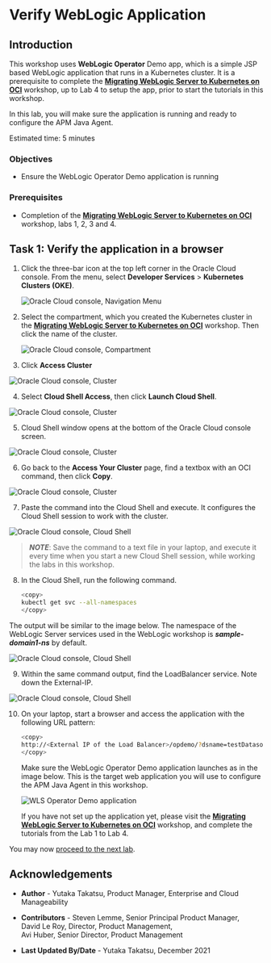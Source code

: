 # Verify WebLogic Application

## Introduction

This workshop uses **WebLogic Operator** Demo app, which is a simple JSP based WebLogic application that runs in a Kubernetes cluster. It is a prerequisite to complete the **[Migrating WebLogic Server to Kubernetes on OCI](https://apexapps.oracle.com/pls/apex/dbpm/r/livelabs/workshop-attendee-2?p210_workshop_id=567&p210_type=2&session=102696148940850)** workshop, up to Lab 4 to setup the app, prior to start the tutorials in this workshop.

In this lab, you will make sure the application is running and ready to configure the APM Java Agent.


Estimated time: 5 minutes

### Objectives
* Ensure the WebLogic Operator Demo application is running  

### Prerequisites

* Completion of the **[Migrating WebLogic Server to Kubernetes on OCI](https://apexapps.oracle.com/pls/apex/dbpm/r/livelabs/workshop-attendee-2?p210_workshop_id=567&p210_type=2&session=102696148940850)** workshop, labs 1, 2, 3 and 4.



## Task 1: Verify the application in a browser

1. Click the three-bar icon at the top left corner in the Oracle Cloud console. From the menu, select **Developer Services** > **Kubernetes Clusters (OKE)**.

   ![Oracle Cloud console, Navigation Menu](images/1-1-menu.png " ")

2. Select the compartment, which you created the Kubernetes cluster in the **[Migrating WebLogic Server to Kubernetes on OCI](https://apexapps.oracle.com/pls/apex/dbpm/r/livelabs/workshop-attendee-2?p210_workshop_id=567&p210_type=2&session=102696148940850)** workshop. Then click the name of the cluster.

   ![Oracle Cloud console, Compartment](images/1-2-compartment.png " ")

3.	Click **Access Cluster**

   ![Oracle Cloud console, Cluster](images/1-3-cluster.png " ")

4.	Select **Cloud Shell Access**, then click **Launch Cloud Shell**.

   ![Oracle Cloud console, Cluster](images/1-4-cluster.png " ")

5.	Cloud Shell window opens at the bottom of the Oracle Cloud console screen.

   ![Oracle Cloud console, Cluster](images/1-5-cluster.png " ")

6.	Go back to the **Access Your Cluster** page, find a textbox with an OCI command, then click **Copy**.

   ![Oracle Cloud console, Cluster](images/1-6-cluster.png " ")

7.	Paste the command into the Cloud Shell and execute. It configures the Cloud Shell session to work with the cluster.

   ![Oracle Cloud console, Cloud Shell](images/1-7-cloudshell.png " ")


   > ***NOTE***:  Save the command to a text file in your laptop, and execute it every time when you start a new Cloud Shell session, while working the labs in this workshop.


8.	In the Cloud Shell, run the following command.

    ``` bash
    <copy>
    kubectl get svc --all-namespaces
    </copy>
    ```

   The output will be similar to the image below. The namespace of the WebLogic Server services used in the WebLogic workshop is ***sample-domain1-ns*** by default.

   ![Oracle Cloud console, Cloud Shell](images/1-8-cloudshell.png " ")


9.	Within the same command output, find the LoadBalancer service. Note down the External-IP.

   ![Oracle Cloud console, Cloud Shell](images/1-9-cloudshell.png " ")


10.	On your laptop, start a browser and access the application with the following URL pattern:

     ``` bash
     <copy>
     http://<External IP of the Load Balancer>/opdemo/?dsname=testDatasource
     </copy>
     ```
     Make sure the WebLogic Operator Demo application launches as in the image below. This is the target web application you will use to configure the APM Java Agent in this workshop.


     ![WLS Operator Demo application](images/1-10-demoapp.png " ")


     If you have not set up the application yet, please visit the **[Migrating WebLogic Server to Kubernetes on OCI](https://apexapps.oracle.com/pls/apex/dbpm/r/livelabs/workshop-attendee-2?p210_workshop_id=567&p210_type=2&session=102696148940850)** workshop, and complete the tutorials from the Lab 1 to Lab 4.



You may now [proceed to the next lab](#next).

## Acknowledgements

* **Author** - Yutaka Takatsu, Product Manager, Enterprise and Cloud Manageability
- **Contributors** - Steven Lemme, Senior Principal Product Manager,<br>
David Le Roy, Director, Product Management,<br>
Avi Huber, Senior Director, Product Management
* **Last Updated By/Date** - Yutaka Takatsu, December 2021
